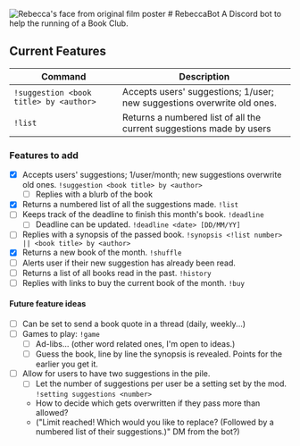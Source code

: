 ![Rebecca's face from original film poster](https://i.imgur.com/BJ51QrD.jpg) # RebeccaBot
A Discord bot to help the running of a Book Club.

## Current Features
| Command | Description |
| ------- | ----------- |
| `!suggestion <book title> by <author>` | Accepts users' suggestions; 1/user; new suggestions overwrite old ones. |
| `!list` | Returns a numbered list of all the current suggestions made by users |


### Features to add
- [x] Accepts users' suggestions; 1/user/month; new suggestions overwrite old ones. `!suggestion <book title> by <author>`
    - [ ] Replies with a blurb of the book
- [x] Returns a numbered list of all the suggestions made. `!list`
- [ ] Keeps track of the deadline to finish this month's book. `!deadline`
    - [ ] Deadline can be updated. `!deadline <date> [DD/MM/YY]`
- [ ] Replies with a synopsis of the passed book. `!synopsis <!list number> || <book title> by <author>`
- [x] Returns a new book of the month. `!shuffle`
- [ ] Alerts user if their new suggestion has already been read.
- [ ] Returns a list of all books read in the past. `!history`
- [ ] Replies with links to buy the current book of the month. `!buy`

#### Future feature ideas
- [ ] Can be set to send a book quote in a thread (daily, weekly...)
- [ ] Games to play: `!game`
    - [ ] Ad-libs... (other word related ones, I'm open to ideas.)
    - [ ] Guess the book, line by line the synopsis is revealed. Points for the earlier you get it.
- [ ] Allow for users to have two suggestions in the pile.
    - [ ] Let the number of suggestions per user be a setting set by the mod. `!setting suggestions <number>`
    - How to decide which gets overwritten if they pass more than allowed?
    - ("Limit reached! Which would you like to replace? (Followed by a numbered list of their suggestions.)" DM from the bot?)